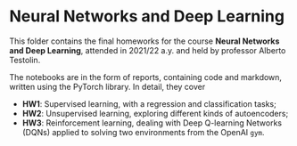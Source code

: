 # Neural Networks and Deep Learning
This folder contains the final homeworks for the course **Neural Networks and Deep Learning**, attended in 2021/22 a.y. and held by professor Alberto Testolin.<br>

The notebooks are in the form of reports, containing code and markdown, written using the PyTorch library. In detail, they cover
  - **HW1**: Supervised learning, with a regression and classification tasks;
  - **HW2**: Unsupervised learning, exploring different kinds of autoencoders;
  - **HW3**: Reinforcement learning, dealing with Deep Q-learning Networks (DQNs) applied to solving two environments from the OpenAI `gym`.

